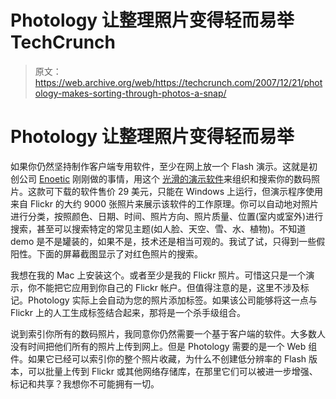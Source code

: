 # Photology 让整理照片变得轻而易举 TechCrunch

> 原文：<https://web.archive.org/web/https://techcrunch.com/2007/12/21/photology-makes-sorting-through-photos-a-snap/>

# Photology 让整理照片变得轻而易举

如果你仍然坚持制作客户端专用软件，至少在网上放一个 Flash 演示。这就是初创公司 [Enoetic](https://web.archive.org/web/20221209141339/http://www.getphotology.com/company.html) 刚刚做的事情，用这个
[光滑的演示软件](https://web.archive.org/web/20221209141339/http://www.getphotology.com/flickrsearch/)来组织和搜索你的数码照片。这款可下载的软件售价 29 美元，只能在 Windows 上运行，但演示程序使用来自 Flickr 的大约 9000 张照片来展示该软件的工作原理。你可以自动地对照片进行分类，按照颜色、日期、时间、照片方向、照片质量、位置(室内或室外)进行搜索，甚至可以搜索特定的常见主题(如人脸、天空、雪、水、植物)。不知道 demo 是不是罐装的，如果不是，技术还是相当可观的。我试了试，只得到一些假阳性。下面的屏幕截图显示了对红色照片的搜索。

我想在我的 Mac 上安装这个。或者至少是我的 Flickr 照片。可惜这只是一个演示，你不能把它应用到你自己的 Flickr 帐户。但值得注意的是，这里不涉及标记。Photology 实际上会自动为您的照片添加标签。如果该公司能够将这一点与 Flickr 上的人工生成标签结合起来，那将是一个杀手级组合。

说到索引你所有的数码照片，我同意你仍然需要一个基于客户端的软件。大多数人没有时间把他们所有的照片上传到网上。但是 Photology 需要的是一个 Web 组件。如果它已经可以索引你的整个照片收藏，为什么不创建低分辨率的 Flash 版本，可以批量上传到 Flickr 或其他网络存储库，在那里它们可以被进一步增强、标记和共享？我想你不可能拥有一切。